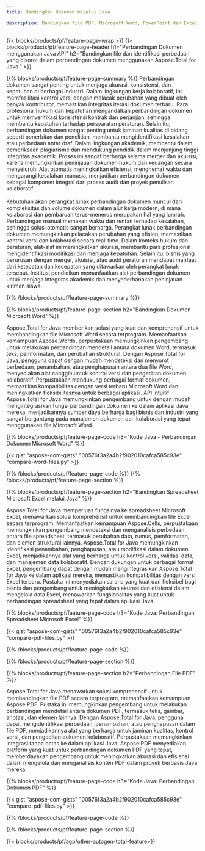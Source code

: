 ```yaml
---
title: Bandingkan Dokumen melalui Java 

description: Bandingkan file PDF, Microsoft Word, PowerPoint dan Excel melalui aplikasi Java Anda. Dapatkan hasil perbandingan yang disorot.
---
```


{{< blocks/products/pf/feature-page-wrap >}}
{{< blocks/products/pf/feature-page-header h1="Perbandingan Dokumen menggunakan Java API" h2="Bandingkan file dan identifikasi perbedaan yang disorot dalam perbandingan dokumen menggunakan Aspose.Total for Java." >}}

{{% blocks/products/pf/feature-page-summary %}}
Perbandingan dokumen sangat penting untuk menjaga akurasi, konsistensi, dan kepatuhan di berbagai industri. Dalam lingkungan kerja kolaboratif, ini memfasilitasi kontrol versi dengan melacak perubahan yang dibuat oleh banyak kontributor, memastikan integritas iterasi dokumen terbaru. Para profesional hukum dan kepatuhan mengandalkan perbandingan dokumen untuk memverifikasi konsistensi kontrak dan perjanjian, sehingga membantu kepatuhan terhadap persyaratan peraturan. Selain itu, perbandingan dokumen sangat penting untuk jaminan kualitas di bidang seperti penerbitan dan penelitian, membantu mengidentifikasi kesalahan atau perbedaan antar draf. Dalam lingkungan akademik, membantu dalam pemeriksaan plagiarisme dan mendukung pendidik dalam menjunjung tinggi integritas akademik. Proses ini sangat berharga selama merger dan akuisisi, karena memungkinkan peninjauan dokumen hukum dan keuangan secara menyeluruh. Alat otomatis meningkatkan efisiensi, menghemat waktu dan mengurangi kesalahan manusia, menjadikan perbandingan dokumen sebagai komponen integral dari proses audit dan proyek penulisan kolaboratif.
<br /><br />
Kebutuhan akan perangkat lunak perbandingan dokumen muncul dari kompleksitas dan volume dokumen dalam alur kerja modern, di mana kolaborasi dan pembaruan terus-menerus merupakan hal yang lumrah. Perbandingan manual memakan waktu dan rentan terhadap kesalahan, sehingga solusi otomatis sangat berharga. Perangkat lunak perbandingan dokumen memungkinkan pelacakan perubahan yang efisien, memastikan kontrol versi dan kolaborasi secara real-time. Dalam konteks hukum dan peraturan, alat-alat ini meningkatkan akurasi, membantu para profesional mengidentifikasi modifikasi dan menjaga kepatuhan. Selain itu, bisnis yang berurusan dengan merger, akuisisi, atau audit peraturan mendapat manfaat dari ketepatan dan kecepatan yang ditawarkan oleh perangkat lunak tersebut. Institusi pendidikan memanfaatkan alat perbandingan dokumen untuk menjaga integritas akademik dan menyederhanakan peninjauan kiriman siswa.

{{% /blocks/products/pf/feature-page-summary  %}}

{{% blocks/products/pf/feature-page-section  h2="Bandingkan Dokumen Microsoft Word" %}}

Aspose.Total for Java memberikan solusi yang kuat dan komprehensif untuk membandingkan file Microsoft Word secara terprogram. Memanfaatkan kemampuan Aspose.Words, perpustakaan memungkinkan pengembang untuk melakukan perbandingan mendetail antara dokumen Word, termasuk teks, pemformatan, dan perubahan struktural. Dengan Aspose.Total for Java, pengguna dapat dengan mudah mendeteksi dan menyorot perbedaan, penambahan, atau penghapusan antara dua file Word, menyediakan alat canggih untuk kontrol versi dan pengeditan dokumen kolaboratif. Perpustakaan mendukung berbagai format dokumen, memastikan kompatibilitas dengan versi terbaru Microsoft Word dan meningkatkan fleksibilitasnya untuk berbagai aplikasi. API intuitif Aspose.Total for Java memungkinkan pengembang untuk dengan mudah mengintegrasikan fungsi perbandingan dokumen ke dalam aplikasi Java mereka, menjadikannya sumber daya berharga bagi bisnis dan industri yang sangat bergantung pada manajemen dokumen dan kolaborasi yang tepat menggunakan file Microsoft Word.

{{% blocks/products/pf/feature-page-code h3="Kode Java - Perbandingan Dokumen Microsoft Word" %}}

{{< gist "aspose-com-gists" "00576f3a2a4b2f902010cafca585c93e" "compare-word-files.py" >}}

{{% /blocks/products/pf/feature-page-code  %}}
{{% /blocks/products/pf/feature-page-section %}}

{{% blocks/products/pf/feature-page-section  h2="Bandingkan Spreadsheet Microsoft Excel melalui Java" %}}

Aspose.Total for Java memperluas fungsinya ke spreadsheet Microsoft Excel, menawarkan solusi komprehensif untuk membandingkan file Excel secara terprogram. Memanfaatkan kemampuan Aspose.Cells, perpustakaan memungkinkan pengembang mendeteksi dan menganalisis perbedaan antara file spreadsheet, termasuk perubahan data, rumus, pemformatan, dan elemen struktural lainnya. Aspose.Total for Java memungkinkan identifikasi penambahan, penghapusan, atau modifikasi dalam dokumen Excel, menjadikannya alat yang berharga untuk kontrol versi, validasi data, dan manajemen data kolaboratif. Dengan dukungan untuk berbagai format Excel, pengembang dapat dengan mudah mengintegrasikan Aspose.Total for Java ke dalam aplikasi mereka, memastikan kompatibilitas dengan versi Excel terbaru. Pustaka ini menyediakan sarana yang kuat dan fleksibel bagi bisnis dan pengembang untuk meningkatkan akurasi dan efisiensi dalam mengelola data Excel, menawarkan fungsionalitas yang kuat untuk perbandingan spreadsheet yang tepat dalam aplikasi Java.


{{% blocks/products/pf/feature-page-code h3="Kode Java: Perbandingan Spreadsheet Microsoft Excel" %}}

{{< gist "aspose-com-gists" "00576f3a2a4b2f902010cafca585c93e" "compare-pdf-files.py" >}}

{{% /blocks/products/pf/feature-page-code  %}}

{{% /blocks/products/pf/feature-page-section %}}

{{% blocks/products/pf/feature-page-section  h2="Perbandingan File PDF" %}}

Aspose.Total for Java menawarkan solusi komprehensif untuk membandingkan file PDF secara terprogram, memanfaatkan kemampuan Aspose.PDF. Pustaka ini memungkinkan pengembang untuk melakukan perbandingan mendetail antara dokumen PDF, termasuk teks, gambar, anotasi, dan elemen lainnya. Dengan Aspose.Total for Java, pengguna dapat mengidentifikasi perbedaan, penambahan, atau penghapusan dalam file PDF, menjadikannya alat yang berharga untuk jaminan kualitas, kontrol versi, dan pengeditan dokumen kolaboratif. Perpustakaan memungkinkan integrasi tanpa batas ke dalam aplikasi Java. Aspose.PDF menyediakan platform yang kuat untuk perbandingan dokumen PDF yang tepat, memberdayakan pengembang untuk meningkatkan akurasi dan efisiensi dalam mengelola dan menganalisis konten PDF dalam proyek berbasis Java mereka.

{{% blocks/products/pf/feature-page-code h3="Kode Java: Perbandingan Dokumen PDF" %}}

{{< gist "aspose-com-gists" "00576f3a2a4b2f902010cafca585c93e" "compare-pdf-files.py" >}}

{{% /blocks/products/pf/feature-page-code  %}}

{{% /blocks/products/pf/feature-page-section %}}

{{< blocks/products/pf/agp/other-autogen-total-feature>}}